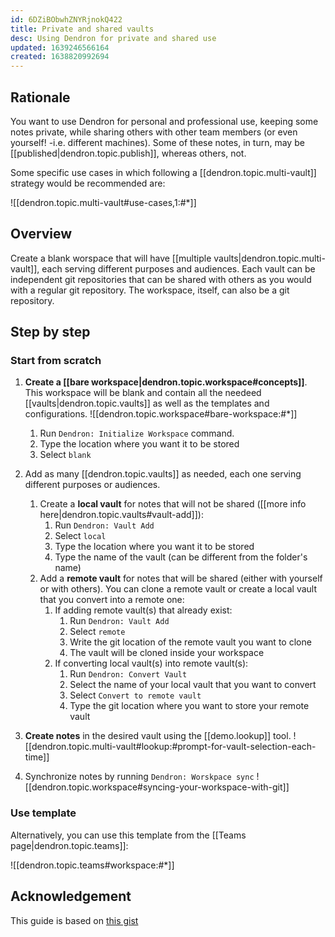 ```yaml
---
id: 6DZiBObwhZNYRjnokQ422
title: Private and shared vaults
desc: Using Dendron for private and shared use
updated: 1639246566164
created: 1638820992694
---
```


## Rationale

You want to use Dendron for personal and professional use, keeping some notes private, while sharing others with other team members (or even yourself! -i.e. different machines). Some of these notes, in turn, may be [[published|dendron.topic.publish]], whereas others, not.

Some specific use cases in which following a [[dendron.topic.multi-vault]] strategy would be recommended are:

![[dendron.topic.multi-vault#use-cases,1:#*]]

## Overview

Create a blank worspace that will have [[multiple vaults|dendron.topic.multi-vault]], each serving different purposes and audiences. Each vault can be independent git repositories that can be shared with others as you would with a regular git repository. The workspace, itself, can also be a git repository.

## Step by step

### Start from scratch

1. **Create a [[bare workspace|dendron.topic.workspace#concepts]]**. This workspace will be blank and contain all the needeed [[vaults|dendron.topic.vaults]] as well as the templates and configurations.
   ![[dendron.topic.workspace#bare-workspace:#*]]
   1. Run `Dendron: Initialize Workspace` command.
   2. Type the location where you want it to be stored
   3. Select `blank`
2. Add as many [[dendron.topic.vaults]] as needed, each one serving different purposes or audiences.
   
   1. Create a **local vault** for notes that will not be shared ([[more info here|dendron.topic.vaults#vault-add]]):
      1. Run `Dendron: Vault Add`
      2. Select `local`
      3. Type the location where you want it to be stored
      4. Type the name of the vault (can be different from the folder's name)
   2. Add a **remote vault** for notes that will be shared (either with yourself or with others). You can clone a remote vault or create a local vault that you convert into a remote one:
      1. If adding remote vault(s) that already exist: 
         1. Run `Dendron: Vault Add`
         2. Select `remote`
         3. Write the git location of the remote vault you want to clone
         4. The vault will be cloned inside your workspace
      2. If converting local vault(s) into remote vault(s):
         1. Run `Dendron: Convert Vault`
         2. Select the name of your local vault that you want to convert
         3. Select `Convert to remote vault`
         4. Type the git location where you want to store your remote vault
3. **Create notes** in the desired vault using the [[demo.lookup]] tool.
   ![[dendron.topic.multi-vault#lookup:#prompt-for-vault-selection-each-time]]
4. Synchronize notes by running `Dendron: Worskpace sync`
   ![[dendron.topic.workspace#syncing-your-workspace-with-git]]

### Use template

Alternatively, you can use this template from the [[Teams page|dendron.topic.teams]]:

![[dendron.topic.teams#workspace:#*]]


## Acknowledgement

This guide is based on [this gist](https://gist.github.com/kevinslin/0e0f13fedb43732e86938ab1033b7efd)



